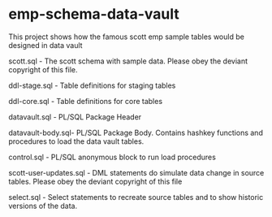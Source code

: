 # emp-schema-data-vault
This project shows how the famous scott emp sample tables would be designed in data vault

scott.sql - The scott schema with sample data. Please obey the deviant copyright of this file.

ddl-stage.sql - Table definitions for staging tables

ddl-core.sql - Table definitions for core tables

datavault.sql - PL/SQL Package Header

datavault-body.sql- PL/SQL Package Body. Contains hashkey functions and procedures to load the data vault tables.

control.sql - PL/SQL anonymous block to run load procedures

scott-user-updates.sql - DML statements do simulate data change in source tables. Please obey the deviant copyright of this file 

select.sql - Select statements to recreate source tables and to show historic versions of the data. 
